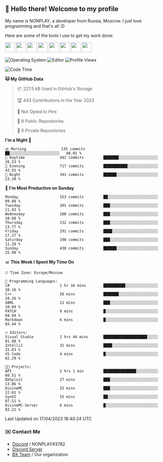 ## :wave: Hello there! Welcome to my profile

My name is NONPLAY, a developer from Russia, Moscow. I just love programming and that's all :D

Here are some of the tools I use to get my work done:

<kbd><img height="32" src="https://img.icons8.com/color/2x/visual-studio-code-2019.png"></kbd>
<kbd><img height="32" src="https://img.icons8.com/color/2x/linux.png"></kbd>
<kbd><img height="32" src="https://img.icons8.com/fluent/2x/console.png"></kbd>
<kbd><img height="32" src="https://img.icons8.com/color/2x/open-source.png"></kbd>
<kbd><img height="32" src="https://img.icons8.com/color/2x/git.png"></kbd>
<kbd><img height="32" src="https://img.icons8.com/color/2x/nginx.png"></kbd>
<a href="?#gh-light-mode-only"><kbd><img height="32" src="https://img.icons8.com/metro/2x/mysql.png"></kbd></a>
<a href="?#gh-dark-mode-only"><kbd><img height="32" src="https://img.icons8.com/FFFFFF/metro/2x/mysql.png"></kbd></a>

![Operating System](https://img.shields.io/badge/OS-Windows%2010%20Pro-informational?style=for-the-badge&logo=Windows&logoColor=white&color=007ec6)
![Editor](https://img.shields.io/badge/Editor-VS%20Code-informational?style=for-the-badge&logo=Visual%20Studio%20Code&logoColor=white&color=007ec6)
![Profile Views](https://komarev.com/ghpvc/?username=NONPLAYT&color=blue&style=for-the-badge)

<!--START_SECTION:waka-->
![Code Time](http://img.shields.io/badge/Code%20Time-124%20hrs%2035%20mins-blue)

**🐱 My GitHub Data** 

> 📦 227.5 kB Used in GitHub's Storage 
 > 
> 🏆 443 Contributions in the Year 2023
 > 
> 🚫 Not Opted to Hire
 > 
> 📜 8 Public Repositories 
 > 
> 🔑 6 Private Repositories 
 > 
**I'm a Night 🦉** 

```text
🌞 Morning                135 commits         ██░░░░░░░░░░░░░░░░░░░░░░░   08.01 % 
🌆 Daytime                442 commits         ███████░░░░░░░░░░░░░░░░░░   26.23 % 
🌃 Evening                717 commits         ███████████░░░░░░░░░░░░░░   42.55 % 
🌙 Night                  391 commits         ██████░░░░░░░░░░░░░░░░░░░   23.20 % 
```
📅 **I'm Most Productive on Sunday** 

```text
Monday                   153 commits         ██░░░░░░░░░░░░░░░░░░░░░░░   09.08 % 
Tuesday                  201 commits         ███░░░░░░░░░░░░░░░░░░░░░░   11.93 % 
Wednesday                180 commits         ███░░░░░░░░░░░░░░░░░░░░░░   10.68 % 
Thursday                 232 commits         ███░░░░░░░░░░░░░░░░░░░░░░   13.77 % 
Friday                   291 commits         ████░░░░░░░░░░░░░░░░░░░░░   17.27 % 
Saturday                 190 commits         ███░░░░░░░░░░░░░░░░░░░░░░   11.28 % 
Sunday                   438 commits         ██████░░░░░░░░░░░░░░░░░░░   25.99 % 
```


📊 **This Week I Spent My Time On** 

```text
🕑︎ Time Zone: Europe/Moscow

💬 Programming Languages: 
C#                       1 hr 16 mins        ██████████░░░░░░░░░░░░░░░   38.16 % 
C++                      56 mins             ███████░░░░░░░░░░░░░░░░░░   28.26 % 
XAML                     21 mins             ███░░░░░░░░░░░░░░░░░░░░░░   10.69 % 
PATCH                    9 mins              █░░░░░░░░░░░░░░░░░░░░░░░░   04.94 % 
Markdown                 6 mins              █░░░░░░░░░░░░░░░░░░░░░░░░   03.44 % 

🔥 Editors: 
Visual Studio            2 hrs 44 mins       ████████████████████░░░░░   81.88 % 
IntelliJ                 31 mins             ████░░░░░░░░░░░░░░░░░░░░░   15.83 % 
VS Code                  4 mins              █░░░░░░░░░░░░░░░░░░░░░░░░   02.29 % 

🐱‍💻 Projects: 
API                      2 hrs 1 min         ███████████████░░░░░░░░░░   60.51 % 
BXSploit                 27 mins             ███░░░░░░░░░░░░░░░░░░░░░░   13.86 % 
DivineMC                 25 mins             ███░░░░░░░░░░░░░░░░░░░░░░   12.61 % 
SynUI                    15 mins             ██░░░░░░░░░░░░░░░░░░░░░░░   07.51 % 
DivineMC-Server          6 mins              █░░░░░░░░░░░░░░░░░░░░░░░░   03.22 % 
```


 Last Updated on 17/04/2023 18:40:24 UTC
<!--END_SECTION:waka-->

### ✉️ Contact Me

- [Discord](https://discord.com/users/597087584090587177) / NONPLAY#3782
- [Discord Server](https://discord.gg/p7cxhw7E2M)
- [BX Team](https://github.com/BX-Team) / Our organization
